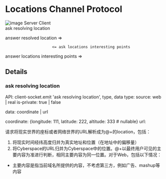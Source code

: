 Locations Channel Protocol
====
![image](http://)
Server Client    
ask resolving location 
                         
answer resolved location =>

                         <= ask locations interesting points
answer locations interesting points =>

Details
----
### ask resolving location

API: client-socket.emit 'ask resolving location', type, data 
type: 
  source: web | real
  is-private: true | false

data: coordinate | url

coordinate: {longitude: 111, latitude: 222, altitude: 333 # nullable}
url: 
  
请求将现实世界的座标或者网络世界的URL解析成为@+的location，包括：
1. 将现实时间经纬高度归并为真实地址和位置（在地址中的偏移量）
1. 将Cyberspace的URL归并为Cyberspace中的位置。@+以最终用户可见的主要内容为准进行判断，相同主要内容为同一位置。对于Web，包括以下情况：
  * 主要内容是指当前域名所提供的内容，不考虑第三方，例如广告、mashup等内容
   

  